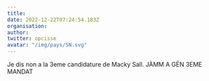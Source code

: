 ```yaml
---
title: 
date: 2022-12-22T07:24:54.183Z
organisation: 
author: 
twitter: opcisse 
avatar: "/img/pays/SN.svg"
---
```


Je dis non a la 3eme candidature de Macky Sall. JÀMM A GËN 3EME MANDAT
